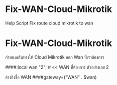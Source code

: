 # Fix-WAN-Cloud-Mikrotik
Help Script Fix route cloud mikrotik to wan

# Fix-WAN-Cloud-Mikrotik
กำหนดเส้นทางให้ Cloud Mikrotik ออก Wan ที่เราต้องการ

####:local wan "2"; # << WAN ที่ต้องการ ตัวอย่างเลข 2

อ้างอิงชื่อ WAN
####gateway=("WAN" . $wan)


